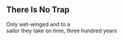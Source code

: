 There Is No Trap
----------------
Only wet-winged and to a  
sailor they take on time, three hundred years  
